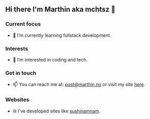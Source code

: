 ## Hi there I'm Marthin aka mchtsz 👋
<!--
**mchtsz/mchtsz** is a ✨ _special_ ✨ repository because its `README.md` (this file) appears on your GitHub profile.

Here are some ideas to get you started:

- 🔭 I’m currently working on ...
- 🌱 I’m currently learning ...
- 👯 I’m looking to collaborate on ...
- 🤔 I’m looking for help with ...
- 💬 Ask me about ...
- 📫 How to reach me: ...
- 😄 Pronouns: ...
- ⚡ Fun fact: ...
-->
### Current focus
- 🌱 I’m currently learning fullstack development.
  
### Interests
- 👀 I’m interested in coding and tech.
  
### Get in touch
- 📫 You can reach me at: post@marthin.no or visit my site [here](https://www.marthin.no).

### Websites
- 🌐 I've developed sites like [sushinamnam](https://www.sushinamnam.no).
